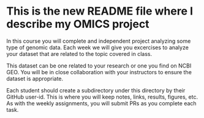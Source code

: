 # This is the new README file where I describe my OMICS project

In this course you will complete and independent project analyzing some type of genomic data.
Each week we will give you excercises to analyze your dataset that are related to the topic covered in class.

This dataset can be one related to your research or one you find on NCBI GEO.
You will be in close collaboration with your instructors to ensure the dataset is appropriate.

Each student should create a subdirectory under this directory by their GitHub user-id.
This is where you will keep notes, links, results, figures, etc.
As with the weekly assignments, you will submit PRs as you complete each task. 
